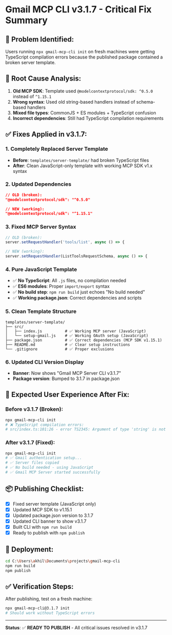 # Gmail MCP CLI v3.1.7 - Critical Fix Summary

## 🚨 **Problem Identified:**
Users running `npx gmail-mcp-cli init` on fresh machines were getting TypeScript compilation errors because the published package contained a broken server template.

## 🔧 **Root Cause Analysis:**
1. **Old MCP SDK**: Template used `@modelcontextprotocol/sdk: ^0.5.0` instead of `^1.15.1`
2. **Wrong syntax**: Used old string-based handlers instead of schema-based handlers  
3. **Mixed file types**: CommonJS + ES modules + TypeScript confusion
4. **Incorrect dependencies**: Still had TypeScript compilation requirements

## ✅ **Fixes Applied in v3.1.7:**

### **1. Completely Replaced Server Template**
- **Before**: `templates/server-template/` had broken TypeScript files
- **After**: Clean JavaScript-only template with working MCP SDK v1.x syntax

### **2. Updated Dependencies**
```json
// OLD (broken):
"@modelcontextprotocol/sdk": "^0.5.0"

// NEW (working):  
"@modelcontextprotocol/sdk": "^1.15.1"
```

### **3. Fixed MCP Server Syntax**
```javascript
// OLD (broken):
server.setRequestHandler('tools/list', async () => {

// NEW (working):
server.setRequestHandler(ListToolsRequestSchema, async () => {
```

### **4. Pure JavaScript Template**
- ✅ **No TypeScript**: All `.js` files, no compilation needed
- ✅ **ES6 modules**: Proper `import/export` syntax
- ✅ **No build step**: `npm run build` just echoes "No build needed"
- ✅ **Working package.json**: Correct dependencies and scripts

### **5. Clean Template Structure**
```
templates/server-template/
├── src/
│   ├── index.js          # ✅ Working MCP server (JavaScript)
│   └── setup-gmail.js    # ✅ Working OAuth setup (JavaScript) 
├── package.json          # ✅ Correct dependencies (MCP SDK v1.15.1)
├── README.md             # ✅ Clear setup instructions
└── .gitignore            # ✅ Proper exclusions
```

### **6. Updated CLI Version Display**
- **Banner**: Now shows "Gmail MCP Server CLI v3.1.7"
- **Package version**: Bumped to 3.1.7 in package.json

## 🎯 **Expected User Experience After Fix:**

### **Before v3.1.7 (Broken):**
```bash
npx gmail-mcp-cli init
# ❌ TypeScript compilation errors:
# src/index.ts:101:26 - error TS2345: Argument of type 'string' is not assignable...
```

### **After v3.1.7 (Fixed):**
```bash
npx gmail-mcp-cli init
# ✅ Gmail authentication setup...
# ✅ Server files copied
# ✅ No build needed - using JavaScript
# ✅ Gmail MCP Server started successfully
```

## 📦 **Publishing Checklist:**
- [x] Fixed server template (JavaScript only)
- [x] Updated MCP SDK to v1.15.1  
- [x] Updated package.json version to 3.1.7
- [x] Updated CLI banner to show v3.1.7
- [x] Built CLI with `npm run build`
- [x] Ready to publish with `npm publish`

## 🚀 **Deployment:**
```bash
cd C:\Users\akhil\Documents\projects\gmail-mcp-cli
npm run build
npm publish
```

## ✅ **Verification Steps:**
After publishing, test on a fresh machine:
```bash
npx gmail-mcp-cli@3.1.7 init
# Should work without TypeScript errors
```

---

**Status**: ✅ **READY TO PUBLISH** - All critical issues resolved in v3.1.7
